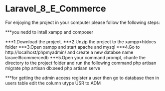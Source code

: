 # Laravel_8_E_Commerce

For enjoying the project in your computer please follow the following steps:

***you nedd to intall xampp and composer

***1.Download the project.
***2.Unzip the project to the xampp>htdocs folder
***3.Open xampp and start apache and mysql
***4.Go to http://localhost/phpmyadmin/ and create a new databse name laravel8commercedb
***5.Open your command prompt, chanfe the directory to the project folder and run the following command
    php artisan migrate
    php artisan db:seed
    php artisan serve
    
***for getting the admin access register a user then go to database then in users table edit the column utype USR to ADM

